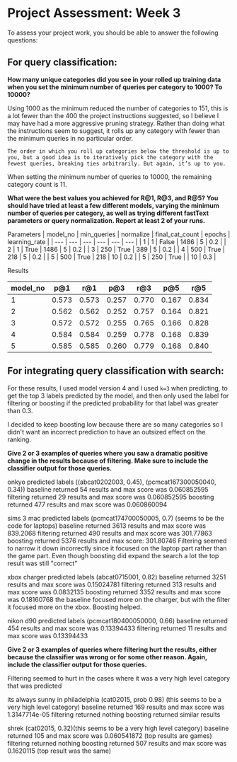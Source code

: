 # Project Assessment: Week 3
To assess your project work, you should be able to answer the following questions:

## For query classification:

**How many unique categories did you see in your rolled up training data when you set the minimum number of queries per category to 1000? To 10000?**

Using 1000 as the minimum reduced the number of categories to 151, this is a lot fewer than the 400 the project instructions suggested, so I believe I may have had a more aggressive pruning strategy. Rather than doing what the instructions seem to suggest, it rolls up any category with fewer than the minimum queries in no particular order.

```
The order in which you roll up categories below the threshold is up to you, but a good idea is to iteratively pick the category with the fewest queries, breaking ties arbitrarily. But again, it’s up to you.
```

When setting the minimum number of queries to 10000, the remaining category count is 11.

**What were the best values you achieved for R@1, R@3, and R@5? You should have tried at least a few different models, varying the minimum number of queries per category, as well as trying different fastText parameters or query normalization. Report at least 2 of your runs.**

Parameters
| model_no | min_queries | normalize | final_cat_count | epochs | learning_rate |
| --- | --- | --- | --- | --- | --- | 
| 1 | 1 | False | 1486 | 5 | 0.2 |
| 2 | 1 | True | 1486 | 5 | 0.2 |
| 3 | 250 | True | 389 | 5 | 0.2 |
| 4 | 500 | True | 218 | 5 | 0.2 |
| 5 | 500 | True | 218 | 10 | 0.2 |
| 5 | 250 | True |  | 10 | 0.3 |

Results

| model_no | p@1 | r@1 | p@3 | r@3 | p@5 | r@5 |
| --- | --- | --- | --- | --- | --- | --- | 
| 1 | 0.573 | 0.573 | 0.257 | 0.770 | 0.167 | 0.834 | 
| 2 | 0.562 | 0.562 | 0.252 | 0.757 | 0.164 | 0.821  | 
| 3 | 0.572 | 0.572 | 0.255 | 0.765 | 0.166 | 0.828 |
| 4 | 0.584 | 0.584 | 0.259 | 0.778 | 0.168 | 0.839 | 
| 5 | 0.585 | 0.585 | 0.260 | 0.779 | 0.168 | 0.840 |

## For integrating query classification with search:

For these results, I used model version 4 and I used `k=3` when predicting, to get the top 3 labels predicted by the model, and then only used the label for filtering or boosting if the predicted probability for that label was greater than 0.3. 

I decided to keep boosting low because there are so many categories so I didn't want an incorrect prediction to have an outsized effect on the ranking.

**Give 2 or 3 examples of queries where you saw a dramatic positive change in the results because of filtering. Make sure to include the classifier output for those queries.**

onkyo
predicted labels ((abcat0202003, 0.45), (pcmcat167300050040, 0.34))
baseline returned 54 results and max score was 0.060852595
filtering returned 29 results and max score was 0.060852595
boosting returned 477 results and max score was 0.060860094

sims 3 mac
predicted labels (pcmcat174700050005, 0.7) (seems to be the code for laptops)
baseline returned 3613 results and max score was 839.2068
filtering returned 490 results and max score was 301.77863
boosting returned 5376 results and max score: 301.80746
Filtering seemed to narrow it down incorrectly since it focused on the laptop part rather than the game part. Even though boosting did expand the search a lot the top result was still "correct"

xbox charger
predicted labels (abcat0715001, 0.82)
baseline returned 3251 results and max score was 0.15024781
filtering returned 313 results and max score was 0.0832135
boosting returned 3352 results and max score was 0.18160768
the baseline focused more on the charger, but with the filter it focused more on the xbox. Boosting helped.  

nikon d90
predicted labels (pcmcat180400050000, 0.66)
baseline returned 454 results and max score was 0.13394433
filtering returned 11 results and max score was 0.13394433

**Give 2 or 3 examples of queries where filtering hurt the results, either because the classifier was wrong or for some other reason. Again, include the classifier output for those queries.**

Filtering seemed to hurt in the cases where it was a very high level category that was predicted

its always sunny in philadelphia
(cat02015, prob 0.98) (this seems to be a very high level category)
baseline returned 169 results and max score was 1.3147714e-05
filtering returned nothing
boosting returned similar results

shrek
(cat02015, 0.32)(this seems to be a very high level category)
baseline returned 105 and max score was 0.060541872 (top results are games)
filtering returned nothing
boosting returned 507 results and max score was 0.1620115 (top result was the same)